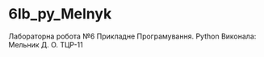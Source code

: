 # 6lb_py_Melnyk
Лабораторна робота №6
Прикладне Програмування. Python
Виконала: Мельник Д. О.
ТЦР-11
